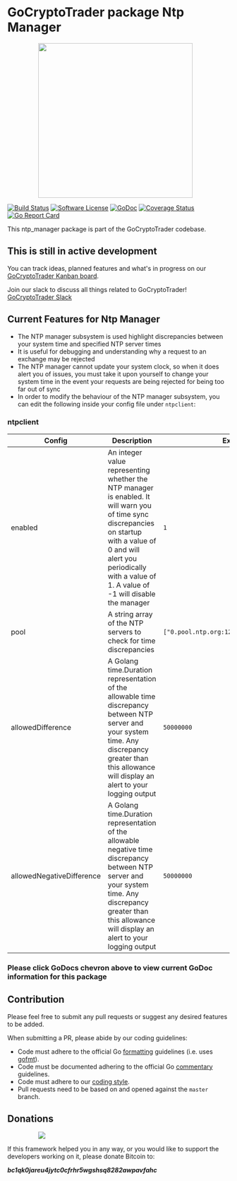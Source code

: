 # GoCryptoTrader package Ntp Manager

<img src="/common/gctlogo.png?raw=true" width="350px" height="350px" hspace="70">


[![Build Status](https://github.com/thrasher-corp/gocryptotrader/actions/workflows/tests.yml/badge.svg?branch=master)](https://github.com/thrasher-corp/gocryptotrader/actions/workflows/tests.yml)
[![Software License](https://img.shields.io/badge/License-MIT-orange.svg?style=flat-square)](https://github.com/thrasher-corp/gocryptotrader/blob/master/LICENSE)
[![GoDoc](https://godoc.org/github.com/thrasher-corp/gocryptotrader?status.svg)](https://godoc.org/github.com/thrasher-corp/gocryptotrader/engine/ntp_manager)
[![Coverage Status](https://codecov.io/gh/thrasher-corp/gocryptotrader/graph/badge.svg?token=41784B23TS)](https://codecov.io/gh/thrasher-corp/gocryptotrader)
[![Go Report Card](https://goreportcard.com/badge/github.com/thrasher-corp/gocryptotrader)](https://goreportcard.com/report/github.com/thrasher-corp/gocryptotrader)


This ntp_manager package is part of the GoCryptoTrader codebase.

## This is still in active development

You can track ideas, planned features and what's in progress on our [GoCryptoTrader Kanban board](https://github.com/orgs/thrasher-corp/projects/3).

Join our slack to discuss all things related to GoCryptoTrader! [GoCryptoTrader Slack](https://join.slack.com/t/gocryptotrader/shared_invite/enQtNTQ5NDAxMjA2Mjc5LTc5ZDE1ZTNiOGM3ZGMyMmY1NTAxYWZhODE0MWM5N2JlZDk1NDU0YTViYzk4NTk3OTRiMDQzNGQ1YTc4YmRlMTk)

## Current Features for Ntp Manager
+ The NTP manager subsystem is used highlight discrepancies between your system time and specified NTP server times
+ It is useful for debugging and understanding why a request to an exchange may be rejected
+ The NTP manager cannot update your system clock, so when it does alert you of issues, you must take it upon yourself to change your system time in the event your requests are being rejected for being too far out of sync
+ In order to modify the behaviour of the NTP manager subsystem, you can edit the following inside your config file under `ntpclient`:

### ntpclient

| Config | Description | Example |
| ------ | ----------- | ------- |
| enabled | An integer value representing whether the NTP manager is enabled. It will warn you of time sync discrepancies on startup with a value of 0 and will alert you periodically with a value of 1. A value of -1 will disable the manager  |  `1` |
| pool | A string array of the NTP servers to check for time discrepancies |  `["0.pool.ntp.org:123","pool.ntp.org:123"]` |
| allowedDifference | A Golang time.Duration representation of the allowable time discrepancy between NTP server and your system time. Any discrepancy greater than this allowance will display an alert to your logging output |  `50000000` |
| allowedNegativeDifference | A Golang time.Duration representation of the allowable negative time discrepancy between NTP server and your system time. Any discrepancy greater than this allowance will display an alert to your logging output |  `50000000` |


### Please click GoDocs chevron above to view current GoDoc information for this package

## Contribution

Please feel free to submit any pull requests or suggest any desired features to be added.

When submitting a PR, please abide by our coding guidelines:

+ Code must adhere to the official Go [formatting](https://golang.org/doc/effective_go.html#formatting) guidelines (i.e. uses [gofmt](https://golang.org/cmd/gofmt/)).
+ Code must be documented adhering to the official Go [commentary](https://golang.org/doc/effective_go.html#commentary) guidelines.
+ Code must adhere to our [coding style](https://github.com/thrasher-corp/gocryptotrader/blob/master/doc/coding_style.md).
+ Pull requests need to be based on and opened against the `master` branch.

## Donations

<img src="https://github.com/thrasher-corp/gocryptotrader/blob/master/web/src/assets/donate.png?raw=true" hspace="70">

If this framework helped you in any way, or you would like to support the developers working on it, please donate Bitcoin to:

***bc1qk0jareu4jytc0cfrhr5wgshsq8282awpavfahc***
